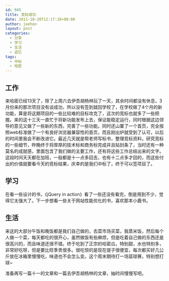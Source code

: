 ```yaml
---
id: 945
title: 竞标成功
date: 2011-10-20T12:17:28+00:00
author: jeehon
layout: post
categories:
  - 分享
  - 学习
  - 生活
  - 追忆
tags:
  - 中标
  - 哈密
---
```

## 工作

来哈密已经13天了，除了上周六去伊吾胡杨林玩了一天，其余时间都没有休息，3月份来的那次项目没有谈成功，所以没有签到就回学校了，在学校做了4个月的新功能，算是将这期项目的一些比较难的目标攻克了，这次的竞标也就多了一些把握。来的这十三天一直忙于将新功能发布上去，保证能稳定运行，同时根据这边领导的意见又做了一些新的东西，完善了一些功能。同时还山寨了一个首页，完全按照web标准做了一个有良好浏览器兼容性的首页，而且刚出炉就受到了认可，以后的时间里我会不断改进它。最近几天就是帮老师写标书，整理竞标资料，研究竞标的一些细节，昨晚终于将厚厚的技术标和商务标完成并且贴封条了，当时还有一种莫名的成就感，里面包含了我们做的主要工作，还有将这些工作总结出来的文字。这段时间天天都在加班，一般都是十一点多回去，也有十二点多才回的，而这些付出的价值就要看今天的竞标结果，庆幸的是我们中标了，终于可以签项目了。<!--more-->

## 学习

在看一些设计的书，《jQuery in action》看了一些还没有看完，倒是用到不少，觉得它太强大了。下一步想看一些关于网站性能优化的书，喜欢那本小鹿书。

## 生活

来这的大部分午饭和晚饭都是我们自己做的，去菜市场买菜，我蒸米饭，然后每个人做一个菜，每天都吃的很开心，虽然做饭有些麻烦，但是吃着自己做的东西还是很高兴的，而且味道还很不错。终于吃到了正宗的哈密瓜，特别甜，水也特别多，非常好吃呀，但是要比旺季贵很多。很吃惊的是现在提子很便宜，每次都买好几公斤放在冰箱里慢慢吃，味道也不会怎么变。这个周末期待打一场篮球赛，特别想打球~

准备再写一篇十一的文章和一篇去伊吾胡杨林的文章，抽时间慢慢写吧。
